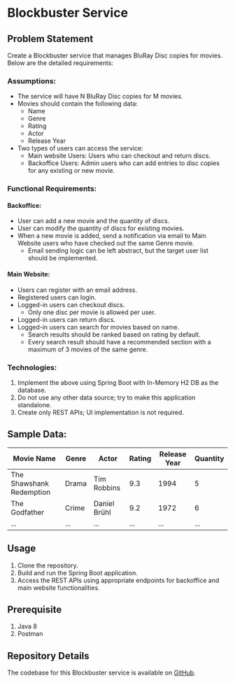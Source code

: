# Blockbuster Service

## Problem Statement

Create a Blockbuster service that manages BluRay Disc copies for movies. Below are the detailed requirements:

### Assumptions:
- The service will have N BluRay Disc copies for M movies.
- Movies should contain the following data:
  - Name
  - Genre
  - Rating
  - Actor
  - Release Year
- Two types of users can access the service:
  - Main website Users: Users who can checkout and return discs.
  - Backoffice Users: Admin users who can add entries to disc copies for any existing or new movie.

### Functional Requirements:
#### Backoffice:
- User can add a new movie and the quantity of discs.
- User can modify the quantity of discs for existing movies.
- When a new movie is added, send a notification via email to Main Website users who have checked out the same Genre movie.
  - Email sending logic can be left abstract, but the target user list should be implemented.

#### Main Website:
- Users can register with an email address.
- Registered users can login.
- Logged-in users can checkout discs.
  - Only one disc per movie is allowed per user.
- Logged-in users can return discs.
- Logged-in users can search for movies based on name.
  - Search results should be ranked based on rating by default.
  - Every search result should have a recommended section with a maximum of 3 movies of the same genre.

### Technologies:
1. Implement the above using Spring Boot with In-Memory H2 DB as the database.
2. Do not use any other data source; try to make this application standalone.
3. Create only REST APIs; UI implementation is not required.

## Sample Data:

| Movie Name                                   | Genre      | Actor              | Rating | Release Year | Quantity |
|----------------------------------------------|------------|--------------------|--------|--------------|----------|
| The Shawshank Redemption                    | Drama      | Tim Robbins        | 9.3    | 1994         | 5        |
| The Godfather                                | Crime      | Daniel Brühl       | 9.2    | 1972         | 6        |
| ...                                          | ...        | ...                | ...    | ...          | ...      |

## Usage

1. Clone the repository.
2. Build and run the Spring Boot application.
3. Access the REST APIs using appropriate endpoints for backoffice and main website functionalities.

## Prerequisite

1. Java 8
2. Postman
 
## Repository Details

The codebase for this Blockbuster service is available on [GitHub](https://github.com/cyberProchnost/qualys-blockbuster-service).

